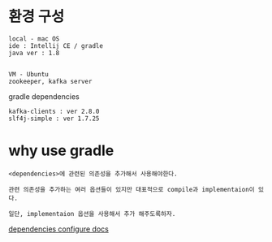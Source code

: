 # 환경 구성
```
local - mac OS
ide : Intellij CE / gradle
java ver : 1.8


VM - Ubuntu
zookeeper, kafka server 
```

gradle dependencies
```
kafka-clients : ver 2.8.0
slf4j-simple : ver 1.7.25
```

# why use gradle


```
<dependencies>에 관련된 의존성을 추가해서 사용해야한다.

관련 의존성을 추가하는 여러 옵션들이 있지만 대표적으로 compile과 implementaion이 있다.

일단, implementaion 옵션을 사용해서 추가 해주도록하자.

```
[dependencies configure docs](https://docs.gradle.org/current/userguide/dependency_management_for_java_projects.html#sec:configurations_java_tutorial)

#
